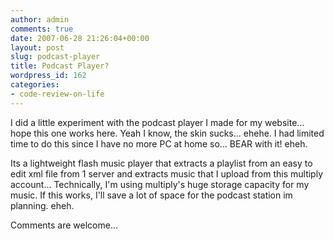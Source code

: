 ```yaml
---
author: admin
comments: true
date: 2007-06-28 21:26:04+00:00
layout: post
slug: podcast-player
title: Podcast Player?
wordpress_id: 162
categories:
- code-review-on-life
---
```




I did a little experiment with the podcast player I made for my website... hope this one works here. Yeah I know, the skin sucks... ehehe. I had limited time to do this since I have no more PC at home so... BEAR with it! eheh.

Its a lightweight flash music player that extracts a playlist from an easy to edit xml file from 1 server and extracts music that I upload from this multiply account... Technically, I'm using multiply's huge storage capacity for my music. If this works, I'll save a lot of space for the podcast station im planning. eheh.

Comments are welcome...
